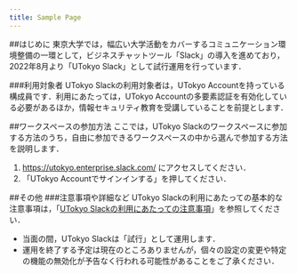```yaml
---
title: Sample Page
---
```

##はじめに
東京大学では，幅広い大学活動をカバーするコミュニケーション環境整備の一環として，ビジネスチャットツール「Slack」の導入を進めており，2022年8月より「UTokyo Slack」として試行運用を行っています．

###利用対象者
UTokyo Slackの利用対象者は，UTokyo Accountを持っている構成員です．利用にあたっては，UTokyo Accountの多要素認証を有効化している必要があるほか，情報セキュリティ教育を受講していることを前提とします．


##ワークスペースの参加方法
ここでは，UTokyo Slackのワークスペースに参加する方法のうち，自由に参加できるワークスペースの中から選んで参加する方法を説明します．

1. https://utokyo.enterprise.slack.com/ にアクセスしてください．
2. 「UTokyo Accountでサインインする」を押してください．

##その他
###注意事項や詳細など
UTokyo Slackの利用にあたっての基本的な注意事項は，「[UTokyo Slackの利用にあたっての注意事項](https://utelecon.adm.u-tokyo.ac.jp/slack/terms)」を参照してください．
* 当面の間，UTokyo Slackは「試行」として運用します．
* 運用を終了する予定は現在のところありませんが，個々の設定の変更や特定の機能の無効化が予告なく行われる可能性があることをご了承ください．
